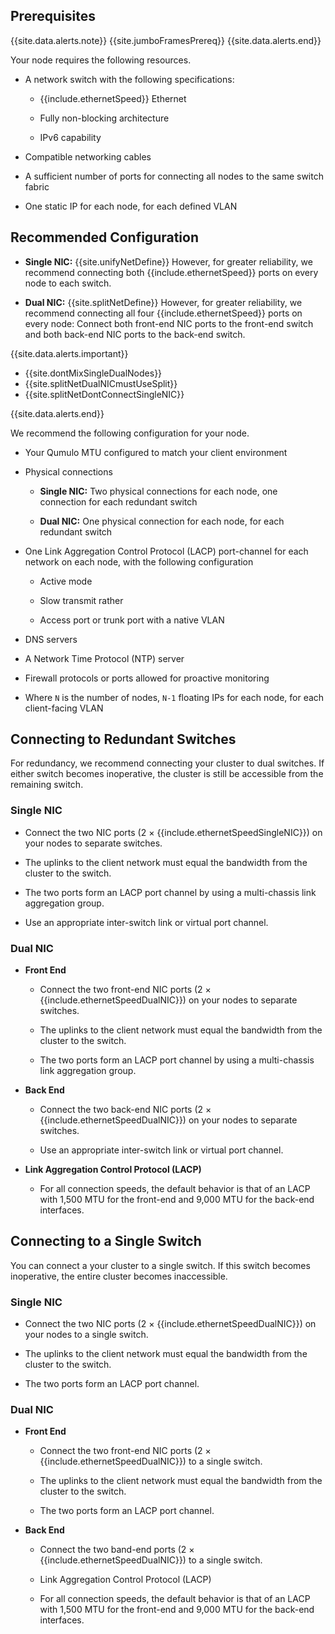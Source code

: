 ## Prerequisites
{{site.data.alerts.note}}
{{site.jumboFramesPrereq}}
{{site.data.alerts.end}}

Your node requires the following resources.

* A network switch with the following specifications:

  * {{include.ethernetSpeed}} Ethernet
  
  * Fully non-blocking architecture

  * IPv6 capability

* Compatible networking cables

* A sufficient number of ports for connecting all nodes to the same switch fabric

* One static IP for each node, for each defined VLAN


## Recommended Configuration
* **Single NIC:** {{site.unifyNetDefine}} However, for greater reliability, we recommend connecting both {{include.ethernetSpeed}} ports on every node to each switch.

* **Dual NIC:** {{site.splitNetDefine}} However, for greater reliability, we recommend connecting all four {{include.ethernetSpeed}} ports on every node: Connect both front-end NIC ports to the front-end switch and both back-end NIC ports to the back-end switch.

{{site.data.alerts.important}}
<ul>
 <li>{{site.dontMixSingleDualNodes}}</li>
 <li>{{site.splitNetDualNICmustUseSplit}}</li>
 <li>{{site.splitNetDontConnectSingleNIC}}</li>
</ul>
{{site.data.alerts.end}}

We recommend the following configuration for your node.

* Your Qumulo MTU configured to match your client environment

* Physical connections

  * **Single NIC:** Two physical connections for each node, one connection for each redundant switch

  * **Dual NIC:** One physical connection for each node, for each redundant switch

* One Link Aggregation Control Protocol (LACP) port-channel for each network on each node, with the following configuration

  * Active mode

  * Slow transmit rather

  * Access port or trunk port with a native VLAN

* DNS servers

* A Network Time Protocol (NTP) server

* Firewall protocols or ports allowed for proactive monitoring

* Where `N` is the number of nodes, `N-1` floating IPs for each node, for each client-facing VLAN


## Connecting to Redundant Switches
For redundancy, we recommend connecting your cluster to dual switches. If either switch becomes inoperative, the cluster is still be accessible from the remaining switch.

### Single NIC

* Connect the two NIC ports (2 &#215; {{include.ethernetSpeedSingleNIC}}) on your nodes to separate switches.

* The uplinks to the client network must equal the bandwidth from the cluster to the switch.

* The two ports form an LACP port channel by using a multi-chassis link aggregation group.

* Use an appropriate inter-switch link or virtual port channel.

### Dual NIC

* **Front End**

  * Connect the two front-end NIC ports (2 &#215; {{include.ethernetSpeedDualNIC}}) on your nodes to separate switches.

  * The uplinks to the client network must equal the bandwidth from the cluster to the switch.

  * The two ports form an LACP port channel by using a multi-chassis link aggregation group.

* **Back End**

  * Connect the two back-end NIC ports (2 &#215; {{include.ethernetSpeedDualNIC}}) on your nodes to separate switches.

  * Use an appropriate inter-switch link or virtual port channel.

* **Link Aggregation Control Protocol (LACP)**

  * For all connection speeds, the default behavior is that of an LACP with 1,500 MTU for the front-end and 9,000 MTU for the back-end interfaces.


## Connecting to a Single Switch
You can connect a your cluster to a single switch. If this switch becomes inoperative, the entire cluster becomes inaccessible.

### Single NIC

* Connect the two NIC ports (2 &#215; {{include.ethernetSpeedDualNIC}}) on your nodes to a single switch.

* The uplinks to the client network must equal the bandwidth from the cluster to the switch.

* The two ports form an LACP port channel.

### Dual NIC

* **Front End**

  * Connect the two front-end NIC ports (2 &#215; {{include.ethernetSpeedDualNIC}}) to a single switch.

  * The uplinks to the client network must equal the bandwidth from the cluster to the switch.

  * The two ports form an LACP port channel.

* **Back End**

  * Connect the two band-end ports (2 &#215; {{include.ethernetSpeedDualNIC}}) to a single switch.

  * Link Aggregation Control Protocol (LACP)

  * For all connection speeds, the default behavior is that of an LACP with 1,500 MTU for the front-end and 9,000 MTU for the back-end interfaces.
